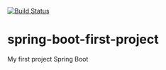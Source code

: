 [![Build Status](https://travis-ci.org/fmpnazareth/spring-boot-first-project.svg?branch=master)](https://travis-ci.org/fmpnazareth/spring-boot-first-project)
# spring-boot-first-project
My first project Spring Boot
